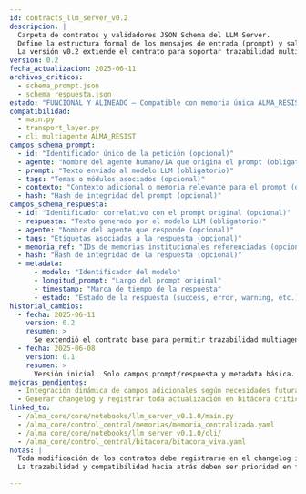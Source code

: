 ```yaml
---
id: contracts_llm_server_v0.2
descripcion: |
  Carpeta de contratos y validadores JSON Schema del LLM Server.
  Define la estructura formal de los mensajes de entrada (prompt) y salida (respuesta) del endpoint principal /responder.
  La versión v0.2 extiende el contrato para soportar trazabilidad multiagente, referencia cruzada a memorias, integración con el CLI y gobernanza institucional.
version: 0.2
fecha_actualizacion: 2025-06-11
archivos_criticos:
  - schema_prompt.json
  - schema_respuesta.json
estado: "FUNCIONAL Y ALINEADO — Compatible con memoria única ALMA_RESIST"
compatibilidad:
  - main.py
  - transport_layer.py
  - cli multiagente ALMA_RESIST
campos_schema_prompt:
  - id: "Identificador único de la petición (opcional)"
  - agente: "Nombre del agente humano/IA que origina el prompt (obligatorio)"
  - prompt: "Texto enviado al modelo LLM (obligatorio)"
  - tags: "Temas o módulos asociados (opcional)"
  - contexto: "Contexto adicional o memoria relevante para el prompt (opcional)"
  - hash: "Hash de integridad del prompt (opcional)"
campos_schema_respuesta:
  - id: "Identificador correlativo con el prompt original (opcional)"
  - respuesta: "Texto generado por el modelo LLM (obligatorio)"
  - agente: "Nombre del agente que responde (opcional)"
  - tags: "Etiquetas asociadas a la respuesta (opcional)"
  - memoria_ref: "IDs de memorias institucionales referenciadas (opcional)"
  - hash: "Hash de integridad de la respuesta (opcional)"
  - metadata:
      - modelo: "Identificador del modelo"
      - longitud_prompt: "Largo del prompt original"
      - timestamp: "Marca de tiempo de la respuesta"
      - estado: "Estado de la respuesta (success, error, warning, etc.) (opcional)"
historial_cambios:
  - fecha: 2025-06-11
    version: 0.2
    resumen: >
      Se extendió el contrato base para permitir trazabilidad multiagente, referencia cruzada a memorias institucionales, y control de integridad con hashes. Compatible con CLI multiagente y memoria unificada.
  - fecha: 2025-06-08
    version: 0.1
    resumen: >
      Versión inicial. Solo campos prompt/respuesta y metadata básica. Sin soporte multiagente ni referencia a memoria.
mejoras_pendientes:
  - Integración dinámica de campos adicionales según necesidades futuras del ecosistema ALMA_RESIST.
  - Generar changelog y registrar toda actualización en bitácora crítica institucional.
linked_to:
  - /alma_core/core/notebooks/llm_server_v0.1.0/main.py
  - /alma_core/control_central/memorias/memoria_centralizada.yaml
  - /alma_core/core/notebooks/llm_server_v0.1.0/cli/
  - /alma_core/control_central/bitacora/bitacora_viva.yaml
notas: |
  Toda modificación de los contratos debe registrarse en el changelog institucional y ser validada por auditoría.
  La trazabilidad y compatibilidad hacia atrás deben ser prioridad en futuros cambios.

---
```


